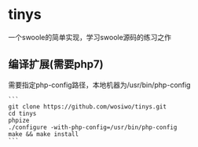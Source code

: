 # tinys
一个swoole的简单实现，学习swoole源码的练习之作


## 编译扩展(需要php7)

需要指定php-config路径，本地机器为/usr/bin/php-config


    ```
    git clone https://github.com/wosiwo/tinys.git
    cd tinys
    phpize
    ./configure -with-php-config=/usr/bin/php-config
    make && make install
    ```
